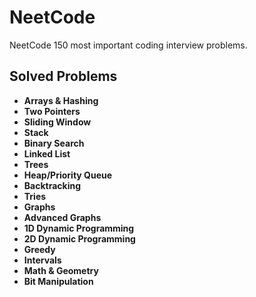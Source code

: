 # NeetCode
NeetCode 150 most important coding interview problems.

## Solved Problems
* __Arrays & Hashing__
* __Two Pointers__
* __Sliding Window__
* __Stack__
* __Binary Search__
* __Linked List__
* __Trees__
* __Heap/Priority Queue__
* __Backtracking__
* __Tries__
* __Graphs__
* __Advanced Graphs__
* __1D Dynamic Programming__
* __2D Dynamic Programming__
* __Greedy__
* __Intervals__
* __Math & Geometry__
* __Bit Manipulation__
